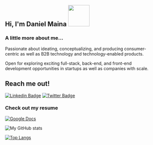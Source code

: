 
<h2> Hi, I'm Daniel Maina <img src="https://media.giphy.com/media/26Fxy3Iz1ari8oytO/giphy.gif" width="70"></h2>


###  A little more about me...  

Passionate about ideating, conceptualizing, and producing consumer-centric as well as B2B technology and technology-enabled products.

Open for exploring exciting full-stack, back-end, and front-end development opportunities in startups as well as companies with scale.

## Reach me out!
[![Linkedin Badge](https://img.shields.io/badge/-Daniel%20Maina-blue?style=flat-square&logo=Linkedin&logoColor=white&link=https://www.linkedin.com/in/ellievillalejos/)](https://www.linkedin.com/in/daniel-maina-315a38191/)
[![Twitter Badge](https://img.shields.io/badge/-@danmainah_-1ca0f1?style=flat-square&labelColor=1ca0f1&logo=twitter&logoColor=white&link=https://twitter.com/miss_elliev)](https://twitter.com/danmainah)
 ### Check out my resume
[![Google Docs](https://img.shields.io/badge/Google%20Drive-4285F4?style=for-the-badge&logo=googledrive&logoColor=white)](https://docs.google.com/document/d/1GP3E5YdVOtdw6YOCsPHWuZd2u3OjSHlm22kaH8SalGY/edit?usp=sharing)





![My GitHub stats](https://github-readme-stats.vercel.app/api?username=danmainah&show_icons=true&theme=merko)

[![Top Langs](https://github-readme-stats.vercel.app/api/top-langs/?username=danmainah&layout=compact)](https://github.com/danmainah/github-readme-stats)


